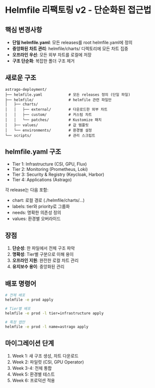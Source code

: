 # Helmfile 리팩토링 v2 - 단순화된 접근법

## 핵심 변경사항
- **단일 helmfile.yaml**: 모든 releases를 root helmfile.yaml에 정의
- **중앙화된 차트 관리**: helmfile/charts/ 디렉토리에 모든 차트 집중
- **오프라인 우선**: 모든 외부 차트를 로컬에 저장
- **구조 단순화**: 복잡한 폴더 구조 제거

## 새로운 구조
```
astrago-deployment/
├── helmfile.yaml            # 모든 releases 정의 (단일 파일)
├── helmfile/                # helmfile 관련 파일만
│   ├── charts/
│   │   ├── external/        # 다운로드한 외부 차트
│   │   ├── custom/          # 커스텀 차트
│   │   └── patches/         # Kustomize 패치
│   ├── values/              # 값 템플릿
│   └── environments/        # 환경별 설정
└── scripts/                 # 관리 스크립트
```

## helmfile.yaml 구조
- Tier 1: Infrastructure (CSI, GPU, Flux)
- Tier 2: Monitoring (Prometheus, Loki)
- Tier 3: Security & Registry (Keycloak, Harbor)
- Tier 4: Applications (Astrago)

각 release는 다음 포함:
- chart: 로컬 경로 (./helmfile/charts/...)
- labels: tier와 priority로 그룹화
- needs: 명확한 의존성 정의
- values: 환경별 오버라이드

## 장점
1. **단순성**: 한 파일에서 전체 구조 파악
2. **명확성**: Tier별 구분으로 이해 용이
3. **오프라인 지원**: 완전한 로컬 차트 관리
4. **유지보수 용이**: 중앙화된 관리

## 배포 명령어
```bash
# 전체 배포
helmfile -e prod apply

# Tier별 배포
helmfile -e prod -l tier=infrastructure apply

# 특정 앱만
helmfile -e prod -l name=astrago apply
```

## 마이그레이션 단계
1. Week 1: 새 구조 생성, 차트 다운로드
2. Week 2: 파일럿 (CSI, GPU Operator)
3. Week 3-4: 전체 통합
4. Week 5: 환경별 테스트
5. Week 6: 프로덕션 적용